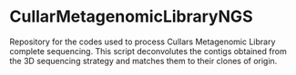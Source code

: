 # CullarMetagenomicLibraryNGS
Repository for the codes used to process Cullars Metagenomic Library complete sequencing.
This script deconvolutes the contigs obtained from the 3D sequencing strategy and matches them to their clones of origin.
